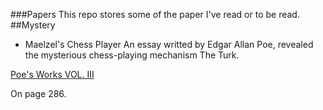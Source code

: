 ###Papers
This repo stores some of the paper I've read or to be read.
##Mystery 
* Maelzel's Chess Player
An essay writted by Edgar Allan Poe, revealed the mysterious chess-playing mechanism The Turk.

[Poe's Works VOL. III](http://www.gasl.org/refbib/Poe__Works__Vol_3.pdf)

On page 286.

